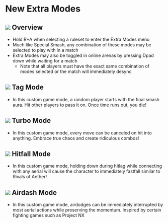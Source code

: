 # New Extra Modes

## ![](../images/SmashBall.png) Overview
- Hold R+A when selecting a ruleset to enter the Extra Modes menu
- Much like Special Smash, any combination of these modes may be selected to play with in a match
- Extra Modes may also be toggled in online arenas by pressing Dpad down while waiting for a match
  - Note that all players must have the exact same combination of modes selected or the match will immediately desync

## ![](../images/SmashBall.png) Tag Mode
- In this custom game mode, a random player starts with the final smash aura. Hit other players to pass it on. Once time runs out, you die!

## ![](../images/SmashBall.png) Turbo Mode
- In this custom game mode, every move can be canceled on hit into anything. Embrace true chaos and create ridiculous combos!

## ![](../images/SmashBall.png) Hitfall Mode
- In this custom game mode, holding down during hitlag while connecting with any aerial will cause the character to immediately fastfall similar to Rivals of Aether!

## ![](../images/SmashBall.png) Airdash Mode
- In this custom game mode, airdodges can be immediately interrupted by most aerial actions while preserving the momentum. Inspired by certain fighting games such as Project NX